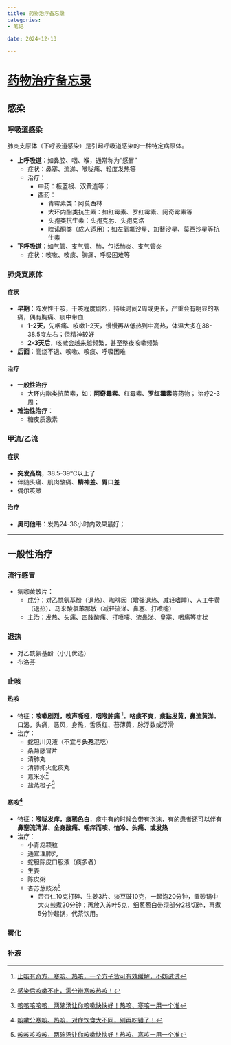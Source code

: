 ```yaml
---
title: 药物治疗备忘录
categories:
- 笔记

date: 2024-12-13

---
```


# [药物治疗备忘录](https://github.com/chinobing/chinobing.github.io/issues/20)

## 感染
### 呼吸道感染
肺炎支原体（下呼吸道感染）是引起呼吸道感染的一种特定病原体。

- **上呼吸道**：如鼻腔、咽、喉，通常称为“感冒”
  - 症状：鼻塞、流涕、喉咙痛、轻度发热等
  - 治疗：
    - 中药：板蓝根、双黄连等；
    - 西药：
      - 青霉素类：阿莫西林
      - 大环内酯类抗生素：如红霉素、罗红霉素、阿奇霉素等
      - 头孢类抗生素：头孢克肟、头孢克洛
      - 喹诺酮类（成人适用）：如左氧氟沙星、加替沙星、莫西沙星等抗生素
- **下呼吸道**：如气管、支气管、肺，包括肺炎、支气管炎
  - 症状：咳嗽、咳痰、胸痛、呼吸困难等

### 肺炎支原体
#### 症状
- **早期**：阵发性干咳，干咳程度剧烈，持续时间2周或更长，严重会有明显的咽痛，偶有胸痛、痰中带血
  - **1-2天**，先咽痛、咳嗽1-2天，慢慢再从低热到中高热，体温大多在38-38.5度左右；但精神较好
  - **2-3天后**，咳嗽会越来越频繁，甚至整夜咳嗽频繁
- **后面**：高烧不退、咳嗽、咳痰、呼吸困难
#### 治疗
- **一般性治疗**
  - 大环内酯类抗菌素，如：**阿奇霉素**、红霉素、**罗红霉素**等药物； 治疗2-3周；
- **难治性治疗**：
  - 糖皮质激素

### 甲流/乙流
#### 症状
- **突发高烧**，38.5-39℃以上了
- 伴随头痛、肌肉酸痛、**精神差、胃口差**
- 偶尔咳嗽
#### 治疗
- **奥司他韦**：发热24-36小时内效果最好；
---

## 一般性治疗
### 流行感冒
- 氨咖黄敏片：
  - 成分：对乙酰氨基酚（退热）、咖啡因（增强退热、减轻嗜睡）、人工牛黄（退热）、马来酸氯苯那敏（减轻流涕、鼻塞、打喷嚏）
  - 主治：发热、头痛、四肢酸痛、打喷嚏、流鼻涕、皇塞、咽痛等症状
### 退热
- 对乙酰氨基酚（小儿优选）
- 布洛芬
### 止咳
#### 热咳
- 特征：**咳嗽剧烈，咳声嘶哑，咽喉肿痛** [^4]，**咯痰不爽，痰黏发黄，鼻流黄涕**，口渴，头痛，恶风，身热，舌质红、苔薄黄，脉浮数或浮滑
- 治疗：
  - 蛇胆川贝液（不宜与**头孢**混吃）
  - 桑菊感冒片
  - 清肺丸
  - 清肺抑火化痰丸
  - 薏米水[^2]
  - 盐蒸橙子[^3]
#### 寒咳[^1]
- 特征：**喉咙发痒，痰稀色白**，痰中有的时候会带有泡沫，有的患者还可以伴有**鼻塞流清涕、全身酸痛、咽痒而咳、怕冷、头痛、或发热**
- 治疗：
  - 小青龙颗粒
  - 通宣理肺丸
  - 蛇胆陈皮口服液（痰多者）
  - 生姜
  - 陈皮粥
  - 杏苏葱豉汤[^3]
    - 苦杏仁10克打碎、生姜3片、淡豆豉10克，一起泡20分钟，置砂锅中大火煎煮20分钟；再放入苏叶5克，细葱葱白带须部分2根切碎，再煮5分钟起锅，代茶饮用。 

### 雾化
### 补液



[^1]: [咳嗽分寒咳、热咳，对症饮食大不同，别再吃错了！](https://mp.weixin.qq.com/s/2jmSal-4JM-q5zkHakIudQ) 
[^2]: [感染后咳嗽不止，需分辨寒咳热咳！](https://mp.weixin.qq.com/s/LGBItLbVA3sIYJtqsrwuuw) 
[^3]: [咳咳咳咳咳，两碗汤让你咳嗽快快好！热咳、寒咳一用一个准](https://mp.weixin.qq.com/s/QxfwWWhjz3mzA3DRp5rOWA) 
 [^4]: [止咳有奇方，寒咳、热咳，一个方子皆可有效缓解，不妨试试](https://mp.weixin.qq.com/s/RqbIkcz3FOfmiJ15RrfU3w) 